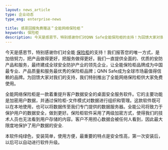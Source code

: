 ```yaml
---
layout: news_article
type: 企业动态
type_eng: enterprise-news

title: 感恩回报免费赠送＂全能网络保险柜＂
keywords: 保险柜
description: 今天是感恩节，特别感谢你们对QNN Safe全能保险柜的支持！为回馈大家对我们的支持，我们特别推出了全能网络保险柜供大家免费使用。
---
```

今天是感恩节，特别感谢你们对全能 [保险柜](http://www.qnn.com.cn/)的支持！我们报答您的唯一方式，是加倍努力，把产品做得更好，把服务做得更好。我们一直提供全面的、优质的安防产品和服务，最终建成全球安全防护产业的领先企业，让全能保险柜品牌成为中国最专业、产品质量和服务最优秀的保险柜品牌；QNN Safe成为全球市场最值得信赖的品牌。为回馈大家对我们的支持，我们特别推出了全能网络保险柜供大家免费使用。

全能网络保险柜是一款着重提升客户数据安全的桌面安全服务软件。它的主要功能是加密用户数据，并通过保险柜-文件模式对数据进行组织和管理。这款软件既可以在本地使用，也可以将数据传至我们专门提供的数据服务器。全能公司将致力于保护用户的数据安全，做到更好。保险柜软件采用了两级加密方式，使得我们的技术人员也无法看到用户存储的内容。客户不用担心数据会被任何人看到，因此最大限度地保护了用户数据的安全.

本软件纯绿色，安装简单，使用方便，最重要的特点是安全性高，第一次安装后，以后可以自动进行软件升级。

